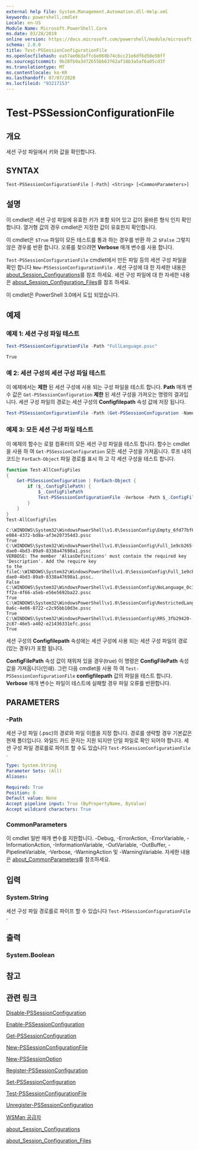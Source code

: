```yaml
---
external help file: System.Management.Automation.dll-Help.xml
keywords: powershell,cmdlet
Locale: en-US
Module Name: Microsoft.PowerShell.Core
ms.date: 03/28/2019
online version: https://docs.microsoft.com/powershell/module/microsoft.powershell.core/test-pssessionconfigurationfile?view=powershell-6&WT.mc_id=ps-gethelp
schema: 2.0.0
title: Test-PSSessionConfigurationFile
ms.openlocfilehash: ea57ae0b3affcbe060b74c6cc21e6df6d50e50ff
ms.sourcegitcommit: 9b28fb9a3d72655bb63f62af18b3a5af6a05cd3f
ms.translationtype: MT
ms.contentlocale: ko-KR
ms.lasthandoff: 07/07/2020
ms.locfileid: "93217153"
---
```

# Test-PSSessionConfigurationFile

## 개요
세션 구성 파일에서 키와 값을 확인합니다.

## SYNTAX

```
Test-PSSessionConfigurationFile [-Path] <String> [<CommonParameters>]
```

## 설명

이 cmdlet은 세션 구성 파일에 유효한 키가 포함 되어 있고 값이 올바른 형식 인지 확인 합니다. 열거형 값의 경우 cmdlet은 지정한 값이 유효한지 확인합니다.

이 cmdlet은 `$True` 파일이 모든 테스트를 통과 하는 경우를 반환 하 고 `$False` 그렇지 않은 경우를 반환 합니다. 오류를 찾으려면 **Verbose** 매개 변수를 사용 합니다.

`Test-PSSessionConfigurationFile` cmdlet에서 만든 파일 등의 세션 구성 파일을 확인 합니다 `New-PSSessionConfigurationFile` . 세션 구성에 대 한 자세한 내용은 [about_Session_Configurations](About/about_Session_Configurations.md)를 참조 하세요. 세션 구성 파일에 대 한 자세한 내용은 [about_Session_Configuration_Files](About/about_Session_Configuration_Files.md)를 참조 하세요.

이 cmdlet은 PowerShell 3.0에서 도입 되었습니다.

## 예제

### 예제 1: 세션 구성 파일 테스트

```powershell
Test-PSSessionConfigurationFile -Path "FullLanguage.pssc"
```

```Output
True
```

### 예 2: 세션 구성의 세션 구성 파일 테스트

이 예제에서는 **제한** 된 세션 구성에 사용 되는 구성 파일을 테스트 합니다.
**Path** 매개 변수 값은 `Get-PSSessionConfiguration` **제한** 된 세션 구성을 가져오는 명령의 결과입니다. 세션 구성 파일의 경로는 세션 구성의 **Configfilepath** 속성 값에 저장 됩니다.

```powershell
Test-PSSessionConfigurationFile -Path (Get-PSSessionConfiguration -Name Restricted).ConfigFilePath
```

### 예제 3: 모든 세션 구성 파일 테스트

이 예제의 함수는 로컬 컴퓨터의 모든 세션 구성 파일을 테스트 합니다. 함수는 cmdlet을 사용 하 여 `Get-PSSessionConfiguration` 모든 세션 구성을 가져옵니다. 루프 내의 코드는 `ForEach-Object` 파일 경로를 표시 하 고 각 세션 구성을 테스트 합니다.

```powershell
function Test-AllConfigFiles
{
    Get-PSSessionConfiguration | ForEach-Object {
        if ($_.ConfigFilePath) {
            $_.ConfigFilePath
            Test-PSSessionConfigurationFile -Verbose -Path $_.ConfigFilePath
        }
    }
}
Test-AllConfigFiles
```

```Output
C:\WINDOWS\System32\WindowsPowerShell\v1.0\SessionConfig\Empty_6fd77bf6-e084-4372-bd8a-af3e207354d3.pssc
True
C:\WINDOWS\System32\WindowsPowerShell\v1.0\SessionConfig\Full_1e9cb265-dae0-4bd3-89a9-8338a47698a1.pssc
VERBOSE: The member 'AliasDefinitions' must contain the required key 'Description'. Add the require key
to the fileC:\WINDOWS\System32\WindowsPowerShell\v1.0\SessionConfig\Full_1e9cb265-dae0-4bd3-89a9-8338a47698a1.pssc.
False
C:\WINDOWS\System32\WindowsPowerShell\v1.0\SessionConfig\NoLanguage_0c115179-ff2a-4f66-a5eb-e56e5692ba22.pssc
True
C:\WINDOWS\System32\WindowsPowerShell\v1.0\SessionConfig\RestrictedLang_b6bd9474-0a6c-4e06-8722-c2c95bb10d3e.pssc
True
C:\WINDOWS\System32\WindowsPowerShell\v1.0\SessionConfig\RRS_3fb29420-2c87-46e5-a402-e21436331efc.pssc
True
```

세션 구성의 **Configfilepath** 속성에는 세션 구성에 사용 되는 세션 구성 파일의 경로 (있는 경우)가 포함 됩니다.

**ConfigFilePath** 속성 값이 채워져 있을 경우(true) 이 명령은 **ConfigFilePath** 속성 값을 가져옵니다(인쇄). 그런 다음 cmdlet을 사용 하 여 `Test-PSSessionConfigurationFile` **configfilepath** 값의 파일을 테스트 합니다. **Verbose** 매개 변수는 파일이 테스트에 실패할 경우 파일 오류를 반환합니다.

## PARAMETERS

### -Path

세션 구성 파일 (.psc)의 경로와 파일 이름을 지정 합니다. 경로를 생략할 경우 기본값은 현재 폴더입니다. 와일드 카드 문자는 지원 되지만 단일 파일로 확인 되어야 합니다. 세션 구성 파일 경로를로 파이프 할 수도 있습니다 `Test-PSSessionConfigurationFile` .

```yaml
Type: System.String
Parameter Sets: (All)
Aliases:

Required: True
Position: 0
Default value: None
Accept pipeline input: True (ByPropertyName, ByValue)
Accept wildcard characters: True
```

### CommonParameters

이 cmdlet 일반 매개 변수를 지원합니다. -Debug, -ErrorAction, -ErrorVariable, -InformationAction, -InformationVariable, -OutVariable, -OutBuffer, -PipelineVariable, -Verbose, -WarningAction 및 -WarningVariable. 자세한 내용은 [about_CommonParameters](https://go.microsoft.com/fwlink/?LinkID=113216)를 참조하세요.

## 입력

### System.String

세션 구성 파일 경로를로 파이프 할 수 있습니다 `Test-PSSessionConfigurationFile` .

## 출력

### System.Boolean

## 참고

## 관련 링크

[Disable-PSSessionConfiguration](Disable-PSSessionConfiguration.md)

[Enable-PSSessionConfiguration](Enable-PSSessionConfiguration.md)

[Get-PSSessionConfiguration](Get-PSSessionConfiguration.md)

[New-PSSessionConfigurationFile](New-PSSessionConfigurationFile.md)

[New-PSSessionOption](New-PSSessionOption.md)

[Register-PSSessionConfiguration](Register-PSSessionConfiguration.md)

[Set-PSSessionConfiguration](Set-PSSessionConfiguration.md)

[Test-PSSessionConfigurationFile](Test-PSSessionConfigurationFile.md)

[Unregister-PSSessionConfiguration](Unregister-PSSessionConfiguration.md)

[WSMan 공급자](../Microsoft.WsMan.Management/About/about_WSMan_Provider.md)

[about_Session_Configurations](About/about_Session_Configurations.md)

[about_Session_Configuration_Files](About/about_Session_Configuration_Files.md)
